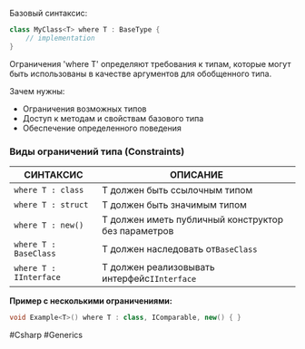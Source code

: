 
Базовый синтаксис:

```C#
class MyClass<T> where T : BaseType {
    // implementation
}
```

Ограничения 'where T' определяют требования к типам, которые могут быть использованы в качестве аргументов для обобщенного типа.

Зачем нужны:

 - Ограничения возможных типов
 - Доступ к методам и свойствам базового типа
 - Обеспечение определенного поведения


### Виды ограничений типа (Constraints)

| СИНТАКСИС              | ОПИСАНИЕ                                            |
| ---------------------- | --------------------------------------------------- |
| `where T : class`      | T должен быть ссылочным типом                       |
| `where T : struct`     | T должен быть значимым типом                        |
| `where T : new()`      | T должен иметь публичный конструктор без параметров |
| `where T : BaseClass`  | T должен наследовать от`BaseClass`                  |
| `where T : IInterface` | T должен реализовывать интерфейс`IInterface`        |

**Пример с несколькими ограничениями:**

```C#
void Example<T>() where T : class, IComparable, new() { }
```



#Csharp #Generics 